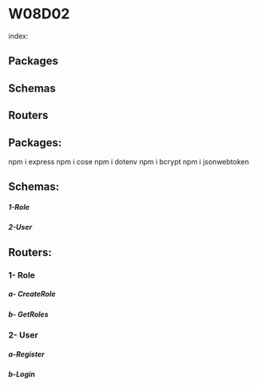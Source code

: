 # W08D02

index:
## Packages
## Schemas
## Routers

## Packages:
npm i express
npm i cose
npm i dotenv
npm i bcrypt
npm i jsonwebtoken

## Schemas:
##### 1-Role
##### 2-User

 ## Routers:
 ### 1- Role
  ##### a- CreateRole
  ##### b- GetRoles
  
 ### 2- User
  ##### a-Register
   
  ##### b-Login
  
  

  
 
